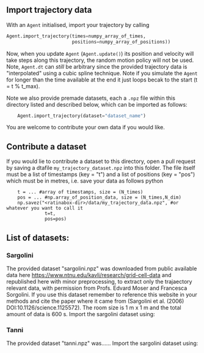 ## Import trajectory data
With an `Agent` initialised, import your trajectory by calling
```python
Agent.import_trajectory(times=numpy_array_of_times,
                        positions=numpy_array_of_positions))
```
Now, when you update `Agent` (`Agent.update()`) its position and velocity will take steps along this trajectory, the random motion policy will not be used. Note, `Agent.dt` can *still* be arbitrary since the provided trajectory data is "interpolated" using a cubic spline technique. Note if you simulate the `Agent` for longer than the time available at the end it just loops becak to the start (t = t % t_max).

Note we also provide premade datasets, each a `.npz` file within this directory listed and described below, which can be imported as follows:
```python
    Agent.import_trajectory(dataset="dataset_name")
```
You are welcome to contribute your own data if you would like. 


## Contribute a dataset 
If you would lie to contribute a dataset to this directory, open a pull request by saving a dtafile `my_trajectory_dataset.npz` into this folder.
The file itself must be a list of timestamps (key = "t") and a list of positions (key = "pos") which must be in metres, i.e. save your data as follows
python
```
    t = ... #array of timestamps, size = (N_times)
    pos = ... #np.array_of_position_data, size = (N_times,N_dim)
    np.savez("<ratinabox-dir>/data/my_trajectory_data.npz", #or whatever you want to call it
              t=t, 
              pos=pos)
```

## List of datasets: 
### **Sargolini**
The provided dataset "sargolini.npz" was downloaded from public available data here https://www.ntnu.edu/kavli/research/grid-cell-data  and republished here with minor preprocessing, to extract only the trajaectory relevant data, with permission from Profs. Edvard Moser and Francesca Sorgolini. If you use this dataset remember to reference this website in your methods and cite the paper where it came from (Sargolini et al. (2006) DOI:10.1126/science.1125572). The room size is 1 m x 1 m and the total amount of data is 600 s. Import the sargolini dataset using:


### **Tanni**
The provided dataset "tanni.npz" was...... Import the sargolini dataset using:



